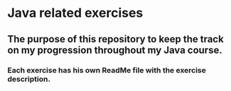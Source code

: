 # Java related exercises

## The purpose of this repository to keep the track on my progression throughout my Java course.
### Each exercise has his own ReadMe file with the exercise description.
